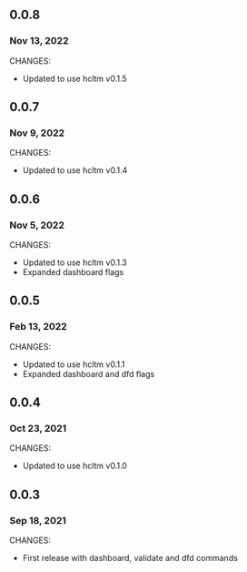 ## 0.0.8
### Nov 13, 2022

CHANGES:

* Updated to use hcltm v0.1.5

## 0.0.7
### Nov 9, 2022

CHANGES:

* Updated to use hcltm v0.1.4

## 0.0.6
### Nov 5, 2022

CHANGES:

* Updated to use hcltm v0.1.3
* Expanded dashboard flags

## 0.0.5
### Feb 13, 2022

CHANGES:

* Updated to use hcltm v0.1.1
* Expanded dashboard and dfd flags

## 0.0.4
### Oct 23, 2021

CHANGES:

* Updated to use hcltm v0.1.0

## 0.0.3
### Sep 18, 2021

CHANGES:

* First release with dashboard, validate and dfd commands
